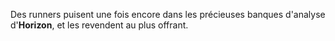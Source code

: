 ﻿Des runners puisent une fois encore dans les précieuses banques d'analyse d'**Horizon**, et les revendent au plus offrant.
